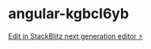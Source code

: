 # angular-kgbcl6yb

[Edit in StackBlitz next generation editor ⚡️](https://stackblitz.com/~/github.com/lritter79/angular-kgbcl6yb)